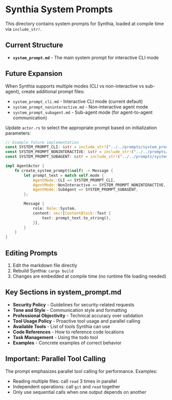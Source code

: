 # Synthia System Prompts

This directory contains system prompts for Synthia, loaded at compile time via `include_str!`.

## Current Structure

- **`system_prompt.md`** - The main system prompt for interactive CLI mode

## Future Expansion

When Synthia supports multiple modes (CLI vs non-interactive vs sub-agent), create additional prompt files:

- `system_prompt_cli.md` - Interactive CLI mode (current default)
- `system_prompt_noninteractive.md` - Non-interactive agent mode
- `system_prompt_subagent.md` - Sub-agent mode (for agent-to-agent communication)

Update `actor.rs` to select the appropriate prompt based on initialization parameters:

```rust
// Example future implementation
const SYSTEM_PROMPT_CLI: &str = include_str!("../../prompts/system_prompt_cli.md");
const SYSTEM_PROMPT_NONINTERACTIVE: &str = include_str!("../../prompts/system_prompt_noninteractive.md");
const SYSTEM_PROMPT_SUBAGENT: &str = include_str!("../../prompts/system_prompt_subagent.md");

impl AgentActor {
    fn create_system_prompt(&self) -> Message {
        let prompt_text = match self.mode {
            AgentMode::CLI => SYSTEM_PROMPT_CLI,
            AgentMode::NonInteractive => SYSTEM_PROMPT_NONINTERACTIVE,
            AgentMode::SubAgent => SYSTEM_PROMPT_SUBAGENT,
        };

        Message {
            role: Role::System,
            content: vec![ContentBlock::Text {
                text: prompt_text.to_string(),
            }],
        }
    }
}
```

## Editing Prompts

1. Edit the markdown file directly
2. Rebuild Synthia: `cargo build`
3. Changes are embedded at compile time (no runtime file loading needed)

## Key Sections in system_prompt.md

- **Security Policy** - Guidelines for security-related requests
- **Tone and Style** - Communication style and formatting
- **Professional Objectivity** - Technical accuracy over validation
- **Tool Usage Policy** - Proactive tool usage and parallel calling
- **Available Tools** - List of tools Synthia can use
- **Code References** - How to reference code locations
- **Task Management** - Using the todo tool
- **Examples** - Concrete examples of correct behavior

## Important: Parallel Tool Calling

The prompt emphasizes parallel tool calling for performance. Examples:
- Reading multiple files: call `read` 3 times in parallel
- Independent operations: call `git` and `read` together
- Only use sequential calls when one output depends on another
